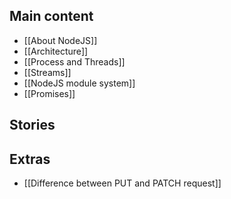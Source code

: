 ## Main content
- [[About NodeJS]]
- [[Architecture]]
- [[Process and Threads]]
- [[Streams]]
- [[NodeJS module system]]
- [[Promises]]

## Stories

## Extras
- [[Difference between PUT and PATCH request]]